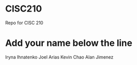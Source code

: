 # CISC210
Repo for CISC 210

Add your name below the line
============================
Iryna Ihnatenko
Joel Arias
Kevin Chao
Alan Jimenez
